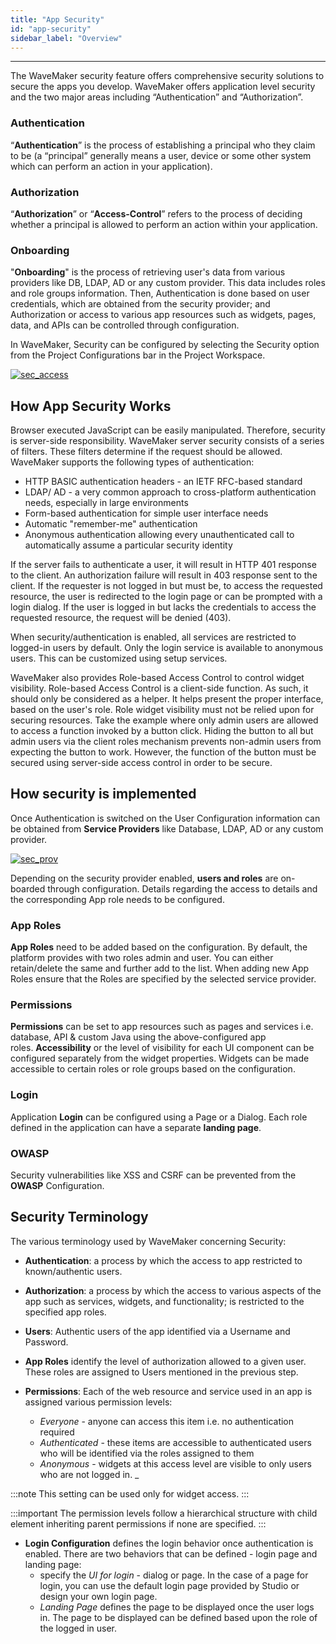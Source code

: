```yaml
---
title: "App Security"
id: "app-security"
sidebar_label: "Overview"
---
```

---

The WaveMaker security feature offers comprehensive security solutions to secure the apps you develop. WaveMaker offers application level security and the two major areas including “Authentication” and “Authorization”. 

### Authentication
“**Authentication**” is the process of establishing a principal who they claim to be (a “principal” generally means a user, device or some other system which can perform an action in your application). 

### Authorization
“**Authorization**” or “**Access-Control**” refers to the process of deciding whether a principal is allowed to perform an action within your application. 

### Onboarding
"**Onboarding**" is the process of retrieving user's data from various providers like DB, LDAP, AD or any custom provider. This data includes roles and role groups information. Then, Authentication is done based on user credentials, which are obtained from the security provider; and Authorization or access to various app resources such as widgets, pages, data, and APIs can be controlled through configuration.

In WaveMaker, Security can be configured by selecting the Security option from the Project Configurations bar in the Project Workspace.

[![sec_access](/learn/assets/sec_access.png)](/learn/assets/sec_access.png)

## How App Security Works

Browser executed JavaScript can be easily manipulated. Therefore, security is server-side responsibility. WaveMaker server security consists of a series of filters. These filters determine if the request should be allowed. WaveMaker supports the following types of authentication:

- HTTP BASIC authentication headers - an IETF RFC-based standard
- LDAP/ AD - a very common approach to cross-platform authentication needs, especially in large environments
- Form-based authentication for simple user interface needs
- Automatic "remember-me" authentication
- Anonymous authentication allowing every unauthenticated call to automatically assume a particular security identity

If the server fails to authenticate a user, it will result in HTTP 401 response to the client. An authorization failure will result in 403 response sent to the client. If the requester is not logged in but must be, to access the requested resource, the user is redirected to the login page or can be prompted with a login dialog. If the user is logged in but lacks the credentials to access the requested resource, the request will be denied (403).

When security/authentication is enabled, all services are restricted to logged-in users by default. Only the login service is available to anonymous users. This can be customized using setup services.

WaveMaker also provides Role-based Access Control to control widget visibility. Role-based Access Control is a client-side function. As such, it should only be considered as a helper. It helps present the proper interface, based on the user's role. Role widget visibility must not be relied upon for securing resources. Take the example where only admin users are allowed to access a function invoked by a button click. Hiding the button to all but admin users via the client roles mechanism prevents non-admin users from expecting the button to work. However, the function of the button must be secured using server-side access control in order to be secure.

## How security is implemented

Once Authentication is switched on the User Configuration information can be obtained from **Service Providers** like Database, LDAP, AD or any custom provider.

[![sec_prov](/learn/assets/sec_prov.png)](/learn/assets/sec_prov.png)

Depending on the security provider enabled, **users and roles** are on-boarded through configuration. Details regarding the access to details and the corresponding App role needs to be configured.

### App Roles
**App Roles** need to be added based on the configuration. By default, the platform provides with two roles admin and user. You can either retain/delete the same and further add to the list. When adding new App Roles ensure that the Roles are specified by the selected service provider.

### Permissions
**Permissions** can be set to app resources such as pages and services i.e. database, API & custom Java using the above-configured app roles. **Accessibility** or the level of visibility for each UI component can be configured separately from the widget properties. Widgets can be made accessible to certain roles or role groups based on the configuration.

### Login 
Application **Login** can be configured using a Page or a Dialog. Each role defined in the application can have a separate **landing page**.

### OWASP
Security vulnerabilities like XSS and CSRF can be prevented from the **OWASP** Configuration.

## Security Terminology

The various terminology used by WaveMaker concerning Security:

- **Authentication**: a process by which the access to app restricted to known/authentic users.
- **Authorization**: a process by which the access to various aspects of the app such as services, widgets, and functionality; is restricted to the specified app roles.
- **Users**: Authentic users of the app identified via a Username and Password.
- **App Roles** identify the level of authorization allowed to a given user. These roles are assigned to Users mentioned in the previous step.
- **Permissions**: Each of the web resource and service used in an app is assigned various permission levels:
    
    - _Everyone_ - anyone can access this item i.e. no authentication required
    - _Authenticated_ - these items are accessible to authenticated users who will be identified via the roles assigned to them
    - _Anonymous_ - widgets at this access level are visible to only users who are not logged in. _
    
:::note
This setting can be used only for widget access.
:::
    
:::important
The permission levels follow a hierarchical structure with child element inheriting parent permissions if none are specified.
:::

- **Login Configuration** defines the login behavior once authentication is enabled. There are two behaviors that can be defined - login page and landing page:
    - specify the _UI for login_ - dialog or page. In the case of a page for login, you can use the default login page provided by Studio or design your own login page.
    - _Landing Page_ defines the page to be displayed once the user logs in. The page to be displayed can be defined based upon the role of the logged in user.

